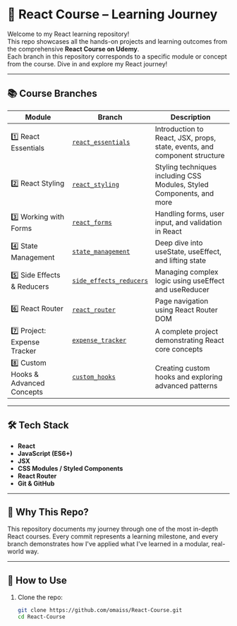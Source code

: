 # 🚀 React Course – Learning Journey

Welcome to my React learning repository!  
This repo showcases all the hands-on projects and learning outcomes from the comprehensive **React Course on Udemy**.  
Each branch in this repository corresponds to a specific module or concept from the course. Dive in and explore my React journey!

---

## 📚 Course Branches

| Module | Branch | Description |
|--------|--------|-------------|
| 1️⃣ React Essentials | [`react_essentials`](https://github.com/omaiss/React-Course/tree/react_essentials) | Introduction to React, JSX, props, state, events, and component structure |
| 2️⃣ React Styling | [`react_styling`](https://github.com/omaiss/React-Course/tree/react_styling) | Styling techniques including CSS Modules, Styled Components, and more |
| 3️⃣ Working with Forms | [`react_forms`](https://github.com/omaiss/React-Course/tree/react_forms) | Handling forms, user input, and validation in React |
| 4️⃣ State Management | [`state_management`](https://github.com/omaiss/React-Course/tree/state_management) | Deep dive into useState, useEffect, and lifting state |
| 5️⃣ Side Effects & Reducers | [`side_effects_reducers`](https://github.com/omaiss/React-Course/tree/side_effects_reducers) | Managing complex logic using useEffect and useReducer |
| 6️⃣ React Router | [`react_router`](https://github.com/omaiss/React-Course/tree/react_router) | Page navigation using React Router DOM |
| 7️⃣ Project: Expense Tracker | [`expense_tracker`](https://github.com/omaiss/React-Course/tree/expense_tracker) | A complete project demonstrating React core concepts |
| 8️⃣ Custom Hooks & Advanced Concepts | [`custom_hooks`](https://github.com/omaiss/React-Course/tree/custom_hooks) | Creating custom hooks and exploring advanced patterns |

---

## 🛠️ Tech Stack

- **React**
- **JavaScript (ES6+)**
- **JSX**
- **CSS Modules / Styled Components**
- **React Router**
- **Git & GitHub**

---

## 🌱 Why This Repo?

This repository documents my journey through one of the most in-depth React courses. Every commit represents a learning milestone, and every branch demonstrates how I've applied what I've learned in a modular, real-world way.

---

## 📌 How to Use

1. Clone the repo:
   ```bash
   git clone https://github.com/omaiss/React-Course.git
   cd React-Course
